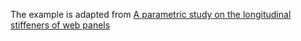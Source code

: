 The example is adapted from [A parametric study on the longitudinal stiffeners of web panels](https://doi.org/10.1016/j.tws.2008.02.004)

